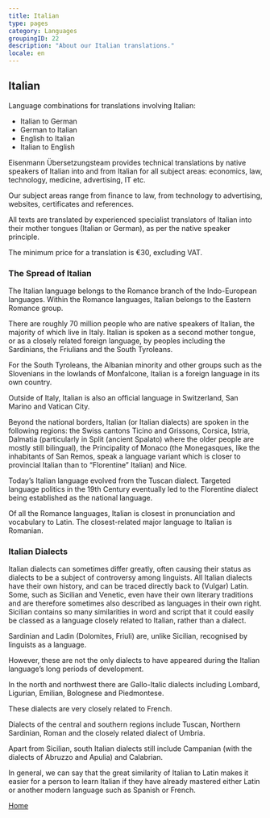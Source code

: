 ```yaml
---
title: Italian
type: pages
category: Languages
groupingID: 22
description: "About our Italian translations."
locale: en
---
```

## Italian

Language combinations for translations involving Italian:
- Italian to German
- German to Italian
- English to Italian
- Italian to English

Eisenmann Übersetzungsteam provides technical translations by native speakers of Italian into and from Italian for all subject areas: economics, law, technology, medicine, advertising, IT etc.

Our subject areas range from finance to law, from technology to advertising, websites, certificates and references.

All texts are translated by experienced specialist translators of Italian into their mother tongues (Italian or German), as per the native speaker principle.

The minimum price for a translation is €30, excluding VAT.

### The Spread of Italian
The Italian language belongs to the Romance branch of the Indo-European languages. Within the Romance languages, Italian belongs to the Eastern Romance group.

There are roughly 70 million people who are native speakers of Italian, the majority of which live in Italy. Italian is spoken as a second mother tongue, or as a closely related foreign language, by peoples including the Sardinians, the Friulians and the South Tyroleans.

For the South Tyroleans, the Albanian minority and other groups such as the Slovenians in the lowlands of Monfalcone, Italian is a foreign language in its own country.

Outside of Italy, Italian is also an official language in Switzerland, San Marino and Vatican City.

Beyond the national borders, Italian (or Italian dialects) are spoken in the following regions: the Swiss cantons Ticino and Grissons, Corsica, Istria, Dalmatia (particularly in Split (ancient Spalato) where the older people are mostly still bilingual), the Principality of Monaco (the Monegasques, like the inhabitants of San Remos, speak a language variant which is closer to provincial Italian than to “Florentine” Italian) and Nice.

Today’s Italian language evolved from the Tuscan dialect. Targeted language politics in the 19th Century eventually led to the Florentine dialect being established as the national language.

Of all the Romance languages, Italian is closest in pronunciation and vocabulary to Latin. The closest-related major language to Italian is Romanian.

### Italian Dialects
Italian dialects can sometimes differ greatly, often causing their status as dialects to be a subject of controversy among linguists. All Italian dialects have their own history, and can be traced directly back to (Vulgar) Latin. Some, such as Sicilian and Venetic, even have their own literary traditions and are therefore sometimes also described as languages in their own right. Sicilian contains so many similarities in word and script that it could easily be classed as a language closely related to Italian, rather than a dialect.

Sardinian and Ladin (Dolomites, Friuli) are, unlike Sicilian, recognised by linguists as a language.

However, these are not the only dialects to have appeared during the Italian language’s long periods of development.

In the north and northwest there are Gallo-Italic dialects including Lombard, Ligurian, Emilian, Bolognese and Piedmontese.

These dialects are very closely related to French.

Dialects of the central and southern regions include Tuscan, Northern Sardinian, Roman and the closely related dialect of Umbria.

Apart from Sicilian, south Italian dialects still include Campanian (with the dialects of Abruzzo and Apulia) and Calabrian.

In general, we can say that the great similarity of Italian to Latin makes it easier for a person to learn Italian if they have already mastered either Latin or another modern language such as Spanish or French.

[Home](/about/landing)